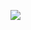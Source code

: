 ![](https://images.unsplash.com/photo-1605445457891-49696cba2d68?ixlib=rb-1.2.1&ixid=eyJhcHBfaWQiOjEyMDd9&auto=format&fit=crop&w=1350&q=80)
